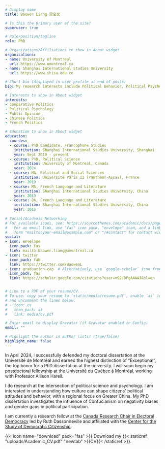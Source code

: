 ```yaml
---
# Display name
title: Baowen Liang 梁宝文

# Is this the primary user of the site?
superuser: true

# Role/position/tagline
role: PhD

# Organizations/Affiliations to show in About widget
organizations:
- name: University of Montreal
  url: https://www.umontreal.ca 
- name: Shanghai International Studies University
  url: https://www.shisu.edu.cn

# Short bio (displayed in user profile at end of posts)
bio: My research interests include Political Behavior, Political Psycholgy, Public Opinion, Chinese Politics, and French Politics.

# Interests to show in About widget
interests:
- Comparative Politics
- Political Psychology
- Public Opinion
- Chinese Politics
- French Politics

# Education to show in About widget
education:
  courses:
  - course: PhD Candidate, Francophone Studies
    institution: Shanghai International Studies University, Shanghai    
    year: Sept 2019 - present
  - course: PhD, Political Science
    institution: University of Montreal, Canada
    year: 2024
  - course: MA, Political and Social Sciences
    institution: Université Paris II (Panthéon-Assas), France
    year: 2019
  - course: MA, French Language and Literature
    institution: Shanghai International Studies University, China
    year: 2019
  - course: BA, French Language and Literature
    institution: Shanghai International Studies University, China
    year: 2016  
    
# Social/Academic Networking
# For available icons, see: https://sourcethemes.com/academic/docs/page-builder/#icons
#   For an email link, use "fas" icon pack, "envelope" icon, and a link in the
#   form "mailto:your-email@example.com" or "/#contact" for contact widget.
social:
- icon: envelope
  icon_pack: fas
  link: mailto:baowen.liang@umontreal.ca
- icon: twitter
  icon_pack: fab
  link: https://twitter.com/BaowenL
- icon: graduation-cap  # Alternatively, use `google-scholar` icon from `ai` icon pack
  icon_pack: fas
  link: https://scholar.google.com/citations?user=m92CRPgAAAAJ&hl=en


# Link to a PDF of your resume/CV.
# To use: copy your resume to `static/media/resume.pdf`, enable `ai` icons in `params.toml`, 
# and uncomment the lines below.
# - icon: cv
#   icon_pack: ai
#   link: media/cv.pdf

# Enter email to display Gravatar (if Gravatar enabled in Config)
email: ""

# Highlight the author in author lists? (true/false)
highlight_name: false
---
```


In April 2024, I successfully defended my doctoral dissertation at the Université de Montréal and earned the highest distinction of “Exceptional”, the top honor for a PhD dissertation at the university. I will soon begin my postdoctoral fellowship at the Université du Québec à Montréal, working with Professor Allison Harell.

I do research at the intersection of political science and psychology. I am interested in understanding how culture can shape citizens' political attitudes and behavior, with a regional focus on Greater China. My PhD dissertation investigates the influence of Confucianism on negativity biases and gender gaps in political participation.

I am currently a research fellow at the [Canada Research Chair in Electoral Democracy](https://www.chairedemocratie.com) led by Ruth Dassonneville and affiliated with the [Center for the Study of Democratic Citizenship](https://csdc-cecd.ca).

{{< icon name="download" pack="fas" >}} Download my {{< staticref "uploads/Academic_CV.pdf" "newtab" >}}CV{{< /staticref >}}.
